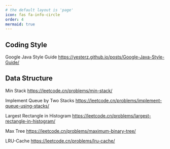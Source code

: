 ```yaml
---
# the default layout is 'page'
icon: fas fa-info-circle
order: 4
mermaid: true
---
```


## Coding Style

Google Java Style Guide <https://yesterz.github.io/posts/Google-Java-Style-Guide/>

## Data Structure

Min Stack <https://leetcode.cn/problems/min-stack/>

Implement Queue by Two Stacks <https://leetcode.cn/problems/implement-queue-using-stacks/>

Largest Rectangle in Histogram <https://leetcode.cn/problems/largest-rectangle-in-histogram/>

Max Tree <https://leetcode.cn/problems/maximum-binary-tree/>

LRU-Cache <https://leetcode.cn/problems/lru-cache/>
